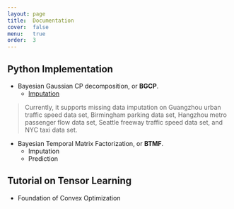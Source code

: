 ```yaml
---
layout: page
title:  Documentation
cover:  false
menu:   true
order:  3
---
```




## Python Implementation
* Bayesian Gaussian CP decomposition, or **BGCP**.
  - [Imputation](https://nbviewer.jupyter.org/github/xinychen/transdim/blob/master/experiments/Imputation-BGCP.ipynb)
> Currently, it supports missing data imputation on Guangzhou urban traffic speed data set, Birmingham parking data set, Hangzhou metro passenger flow data set, Seattle freeway traffic speed data set, and NYC taxi data set.

* Bayesian Temporal Matrix Factorization, or **BTMF**.
  - Imputation
  - Prediction

## Tutorial on Tensor Learning
* Foundation of Convex Optimization
